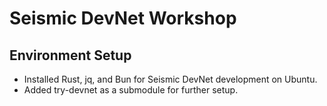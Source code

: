# Seismic DevNet Workshop

## Environment Setup
- Installed Rust, jq, and Bun for Seismic DevNet development on Ubuntu.
- Added try-devnet as a submodule for further setup.
